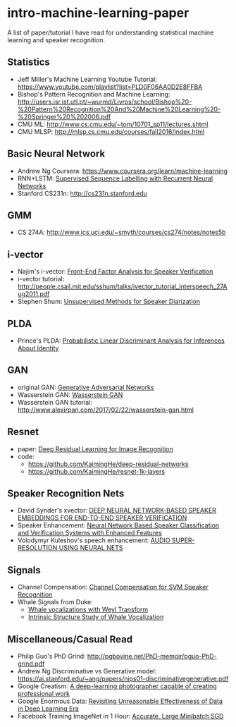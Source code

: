 # intro-machine-learning-paper
A list of paper/tutorial I have read for understanding statistical machine learning and speaker recognition. 

## Statistics 
- Jeff Miller's Machine Learning Youtube Tutorial: https://www.youtube.com/playlist?list=PLD0F06AA0D2E8FFBA
- Bishop's Pattern Recognition and Machine Learning: http://users.isr.ist.utl.pt/~wurmd/Livros/school/Bishop%20-%20Pattern%20Recognition%20And%20Machine%20Learning%20-%20Springer%20%202006.pdf
- CMU ML: http://www.cs.cmu.edu/~tom/10701_sp11/lectures.shtml
- CMU MLSP: http://mlsp.cs.cmu.edu/courses/fall2016/index.html

## Basic Neural Network 
- Andrew Ng Coursera: https://www.coursera.org/learn/machine-learning
- RNN+LSTM: [Supervised Sequence Labelling with Recurrent Neural Networks](http://www.cs.toronto.edu/~graves/phd.pdf)
- Stanford CS231n: http://cs231n.stanford.edu

## GMM 
- CS 274A: http://www.ics.uci.edu/~smyth/courses/cs274/notes/notes5b

## i-vector 
- Najim's i-vector: [Front-End Factor Analysis for Speaker Verification](http://ieeexplore.ieee.org/document/5545402/)
- i-vector tutorial: http://people.csail.mit.edu/sshum/talks/ivector_tutorial_interspeech_27Aug2011.pdf
- Stephen Shum: [Unsupervised Methods for Speaker Diarization](http://people.csail.mit.edu/sshum/papers/ieee_diarization_final_proof.pdf)

## PLDA 
- Prince's PLDA: [Probabilistic Linear Discriminant Analysis for Inferences About Identity](http://ieeexplore.ieee.org/abstract/document/4409052/)

## GAN
- original GAN: [Generative Adversarial Networks](https://arxiv.org/abs/1406.2661)
- Wasserstein GAN: [Wasserstein GAN](https://arxiv.org/abs/1701.07875)
- Wasserstein GAN tutorial: http://www.alexirpan.com/2017/02/22/wasserstein-gan.html

## Resnet
- paper: [Deep Residual Learning for Image Recognition](https://arxiv.org/pdf/1512.03385v1.pdf)
- code: 
  - https://github.com/KaimingHe/deep-residual-networks
  - https://github.com/KaimingHe/resnet-1k-layers

## Speaker Recognition Nets
- David Synder's xvector: [DEEP NEURAL NETWORK-BASED SPEAKER EMBEDDINGS FOR END-TO-END SPEAKER VERIFICATION](http://danielpovey.com/files/2016_slt_xvector.pdf)
- Speaker Enhancement: [Neural Network Based Speaker Classification and Verification Systems with Enhanced Features](https://arxiv.org/pdf/1702.02289.pdf)
- Volodymyr Kuleshov's speech enhancement: [AUDIO SUPER-RESOLUTION USING NEURAL NETS](https://openreview.net/pdf?id=S1gNakBFx)

## Signals 
- Channel Compensation: [Channel Compensation for SVM Speaker Recognition](https://www.ll.mit.edu/mission/cybersec/publications/publication-files/full_papers/040531_Solomonoff.pdf)
- Whale Signals from Duke: 
  - [Whale vocalizations with Weyl Transform](http://ieeexplore.ieee.org/document/7178074/)
  - [Intrinsic Structure Study of Whale Vocalization](http://ieeexplore.ieee.org/stamp/stamp.jsp?arnumber=7761101)

## Miscellaneous/Casual Read
- Philip Guo's PhD Grind: http://pgbovine.net/PhD-memoir/pguo-PhD-grind.pdf
- Andrew Ng Discriminative vs Generative model: https://ai.stanford.edu/~ang/papers/nips01-discriminativegenerative.pdf
- Google Creatism: [A deep-learning photographer capable of creating professional work](https://arxiv.org/pdf/1707.03491.pdf)
- Google Enormous Data: [Revisiting Unreasonable Effectiveness of Data in Deep Learning Era](https://arxiv.org/pdf/1707.02968.pdf)
- Facebook Training ImageNet in 1 Hour: [Accurate, Large Minibatch SGD](https://research.fb.com/wp-content/uploads/2017/06/imagenet1kin1h5.pdf?)
